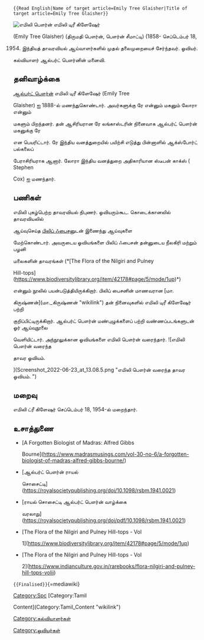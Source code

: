 ```{=mediawiki}
{{Read English|Name of target article=Emily Tree Glaisher|Title of target article=Emily Tree Glaisher}}
```
![எமிலி பௌர்ன்](Emily_Tree_Bourne.jpg "எமிலி பௌர்ன்") எமிலி டிரீ கிளேஷேர்
(Emily Tree Glaisher) (திருமதி பௌர்ன், பௌர்ன் சீமாட்டி) (1858- செப்டெம்பர் 18,
1954) இந்தியத் தாவரவியல் ஆய்வாளர்களில் முதல் தலைமுறையைச் சேர்ந்தவர். ஓவியர்.
கல்வியாளர் ஆல்பர்ட் பௌர்னின் மனைவி.

## தனிவாழ்க்கை

[ஆல்பர்ட் பௌர்ன்](ஆல்பர்ட்_பௌர்ன் "wikilink") எமிலி டிரீ கிளேஷேர் (Emily Tree
Glaisher) ஐ 1888-ல் மணந்துகொண்டார். அவர்களுக்கு ரே என்னும் மகனும் லோரா என்னும்
மகளும் பிறந்தனர். தன் ஆசிரியரான ரே லங்காஸ்டரின் நினைவாக ஆல்பர்ட் பௌர்ன் மகனுக்கு ரே
என பெயரிட்டார். ரே இந்திய வனத்துறையில் பயிற்சி எடுத்து பின்னாளில் ஆக்ஸ்போர்ட் பல்கலைப்
பேராசிரியராக ஆனார். லோரா இந்திய வனத்துறை அதிகாரியான ஸ்டீபன் காக்ஸ் ( Stephen
Cox) ஐ மணந்தார்.

## பணிகள்

எமிலி புகழ்பெற்ற தாவரவியல் நிபுணர். ஓவியரும்கூட. கொடைக்கானலில் தாவரவியலில்
ஆய்வுசெய்த [பிலிப் ஃபைசன](பிலிப்_ஃபைசன் "wikilink")ுடன் இணைந்து ஆய்வுகளை
மேற்கொண்டார். அவருடைய ஓவியங்களை பிலிப் ஃபைசன் தன்னுடைய நீலகிரி மற்றும் பழனி
மலைகளின் தாவரங்கள் (*[The Flora of the Nilgiri and Pulney
Hill-tops](https://www.biodiversitylibrary.org/item/42178#page/5/mode/1up)*)
என்னும் நூலில் பயன்படுத்தியிருக்கிறார். பிலிப் பைசனின் மாணவரான [மா.
கிருஷ்ணன்](மா._கிருஷ்ணன் "wikilink") தன் நினைவுகளில் எமிலி டிரீ கிளேஷேர் பற்றி
குறிப்பிட்டிருக்கிறார். ஆல்பர்ட் பௌர்ன் மண்புழுக்களைப் பற்றி வண்ணப்படங்களுடன் ஓர் ஆய்வுநூலை
வெளியிட்டார். அந்நூலுக்கான ஓவியங்களை எமிலி பௌர்ன் வரைந்தார். ![எமிலி பௌர்ன் வரைந்த
தாவர ஓவியம்.
](Screenshot_2022-06-23_at_13.08.5.png "எமிலி பௌர்ன் வரைந்த தாவர ஓவியம். ")

## மறைவு

எமிலி ட்ரீ கிளேஷர் செப்டெம்பர் 18, 1954-ல் மறைந்தார்.

## உசாத்துணை

-   [A Forgotten Biologist of Madras: Alfred Gibbs
    Bourne](https://www.madrasmusings.com/vol-30-no-6/a-forgotten-biologist-of-madras-alfred-gibbs-bourne/)
-   [ஆல்பர்ட் பௌர்ன் ராயல்
    சொசைட்டி](https://royalsocietypublishing.org/doi/10.1098/rsbm.1941.0021)
-   [ராயல் சொசைட்டி ஆல்பர்ட் பௌர்ன் வாழ்க்கை
    வரலாறு](https://royalsocietypublishing.org/doi/pdf/10.1098/rsbm.1941.0021)
-   [The Flora of the Nilgiri and Pulney Hill-tops - Vol
    1](https://www.biodiversitylibrary.org/item/42178#page/5/mode/1up)
-   [The Flora of the Nilgiri and Pulney Hill-tops - Vol
    2](https://www.indianculture.gov.in/rarebooks/flora-nilgiri-and-pulney-hill-tops-volii)

[]( "wikilink") `{{Finalised}}`{=mediawiki}

[Category:Spc](Category:Spc "wikilink") [Category:Tamil
Content](Category:Tamil_Content "wikilink")
[Category:கல்வியாளர்கள்](Category:கல்வியாளர்கள் "wikilink")
[Category:ஓவியர்கள்](Category:ஓவியர்கள் "wikilink")
